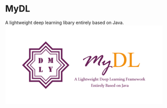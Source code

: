 # MyDL
A lightweight deep learning libary entirely based on Java.  
![MyDL_logo.png](https://github.com/Alexhaoge/MyDL/blob/master/MyDL_logo.png)
